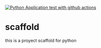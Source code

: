 [![Python Application test with github actions](https://github.com/ACassoni/scaffold/actions/workflows/main.yml/badge.svg)](https://github.com/ACassoni/scaffold/actions/workflows/main.yml)

# scaffold
this is a proyect scaffold for python
